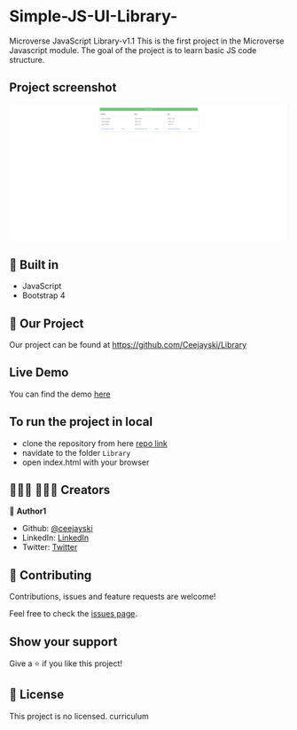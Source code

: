 # Simple-JS-UI-Library-
Microverse JavaScript Library-v1.1
This is the first project in the Microverse Javascript module. The goal of the project is to learn basic JS code structure.

## Project screenshot
![screenshot](./screenshot.png)

## 🔨 Built in

- JavaScript
- Bootstrap 4

## 🚀 Our Project

Our project can be found at https://github.com/Ceejayski/Library
## Live Demo

You can find the demo [here](https://ceejayski.github.io/Library/)


## To run the project in local

- clone the repository from here [repo link](https://github.com/Ceejayski/Library)
- navidate to the folder `Library`
- open index.html with your browser

## 👨🏽‍💻 👨🏿‍💻 Creators

👤 **Author1**

- Github: [@ceejayski](https://github.com/ceejayski)
- LinkedIn: [LinkedIn](https://www.linkedin.com/in/okoli-ceejay/)
- Twitter: [Twitter](https://twitter.com/OkoliChijioke10)



## 🤝 Contributing

Contributions, issues and feature requests are welcome!

Feel free to check the [issues page](https://github.com/daviidy/Micro-Reddit/issues).

## Show your support

Give a ⭐️ if you like this project!

## 📝 License

This project is no licensed.
 curriculum 
